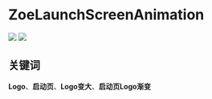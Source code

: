 # ZoeLaunchScreenAnimation
![](https://img.shields.io/badge/Author-zoe-0f69b4.svg)
![](https://img.shields.io/badge/Title-ZoeLaunchScreenAnimation-7f62b4.svg)
## 关键词
**Logo**、**启动页**、**Logo变大**、**启动页Logo渐变**
